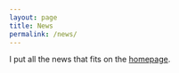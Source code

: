 ```yaml
---
layout: page
title: News
permalink: /news/
---
```


I put all the news that fits on the [homepage](/cjp/). 
